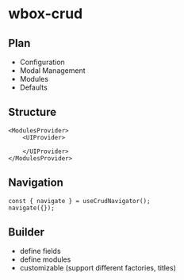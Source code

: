 # wbox-crud


## Plan

- Configuration
- Modal Management
- Modules
- Defaults



## Structure


    <ModulesProvider>
        <UIProvider>
            
        </UIProvider>
    </ModulesProvider>




## Navigation

    const { navigate } = useCrudNavigator();
    navigate({});


## Builder

- define fields
- define modules
- customizable (support different factories, titles)